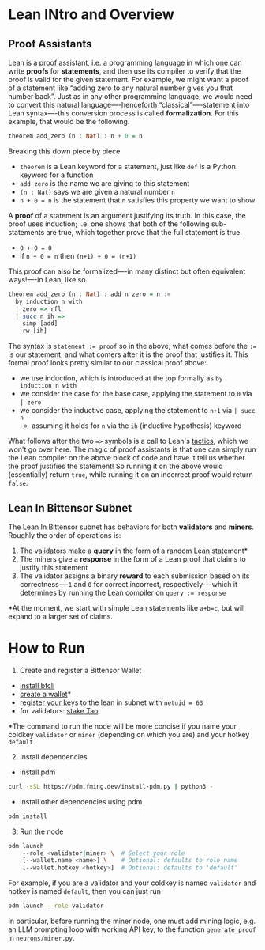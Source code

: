 # Lean INtro and Overview

## Proof Assistants

[Lean](https://leanprover-community.github.io/) is a proof assistant, i.e. a programming language in which one can write **proofs** for **statements**, and then use its compiler to verify that the proof is valid for the given statement. For example, we might want a proof of a statement like “adding zero to any natural number gives you that number back”. Just as in any other programming language, we would need to convert this natural language—-henceforth “classical”—-statement into Lean syntax—-this conversion process is called **formalization**. For this example, that would be the following.

```haskell
theorem add_zero (n : Nat) : n + 0 = n
```

Breaking this down piece by piece 

- `theorem` is a Lean keyword for a statement, just like `def` is a Python keyword for a function
- `add_zero` is the name we are giving to this statement
- `(n : Nat)` says we are given a natural number `n`
- `n + 0 = n` is the statement that `n` satisfies this property we want to show

A **proof** of a statement is an argument justifying its truth. In this case, the proof uses induction; i.e. one shows that both of the following sub-statements are true, which together prove that the full statement is true.

- `0 + 0 = 0`
- if `n + 0 = n` then `(n+1) + 0 = (n+1)`

This proof can also be formalized—-in many distinct but often equivalent ways!—-in Lean, like so.

```haskell
theorem add_zero (n : Nat) : add n zero = n :=
  by induction n with
  | zero => rfl
  | succ n ih => 
    simp [add]
    rw [ih]
```

The syntax is `statement := proof` so in the above, what comes before the `:=` is our statement, and what comers after it is the proof that justifies it. This formal proof looks pretty similar to our classical proof above:

- we use induction, which is introduced at the top formally as `by induction n with`
- we consider the case for the base case, applying the statement to `0` via `| zero`
- we consider the inductive case, applying the statement to `n+1` via `| succ n`
    - assuming it holds for `n` via the `ih` (inductive hypothesis) keyword

What follows after the two `=>` symbols is a call to Lean's [tactics](https://leanprover.github.io/theorem_proving_in_lean4/tactics.html), which we won't go over here. The magic of proof assistants is that one can simply run the Lean compiler on the above block of code and have it tell us whether the proof justifies the statement! So running it on the above would (essentially) return `true`, while running it on an incorrect proof would return `false`.

## Lean In Bittensor Subnet

The Lean In Bittensor subnet has behaviors for both **validators** and **miners**. Roughly the order of operations is:

1. The validators make a **query** in the form of a random Lean statement*
2. The miners give a **response** in the form of a Lean proof that claims to justify this statement
3. The validator assigns a binary **reward** to each submission based on its correctness---`1` and `0` for correct incorrect, respectively---which it determines by running the Lean compiler on `query := response`

*At the moment, we start with simple Lean statements like `a+b=c`, but will expand to a larger set of claims.

# How to Run

1. Create and register a Bittensor Wallet
- [install btcli](https://docs.bittensor.com/getting-started/install-btcli)
- [create a wallet](https://docs.bittensor.com/getting-started/wallets#creating-a-local-wallet-with-cli)*
- [register your keys](https://docs.bittensor.com/subnets/register-validate-mine) to the lean in subnet with `netuid = 63`
- for validators: [stake Tao](https://docs.bittensor.com/subnets/register-validate-mine#staking)

*The command to run the node will be more concise if you name your coldkey `validator` or `miner` (depending on which you are) and your hotkey `default`

2. Install dependencies
- install pdm
```sh
curl -sSL https://pdm.fming.dev/install-pdm.py | python3 -
```
- install other dependencies using pdm
```sh
pdm install
```
3. Run the node
```sh
pdm launch
    --role <validator|miner> \  # Select your role
    [--wallet.name <name>] \    # Optional: defaults to role name
    [--wallet.hotkey <hotkey>]  # Optional: defaults to 'default'
```
For example, if you are a validator and your coldkey is named `validator` and hotkey is named `default`, then you can just run
```sh
pdm launch --role validator
```
In particular, before running the miner node, one must add mining logic, e.g. an LLM prompting loop with working API key, to the function `generate_proof` in `neurons/miner.py`.
